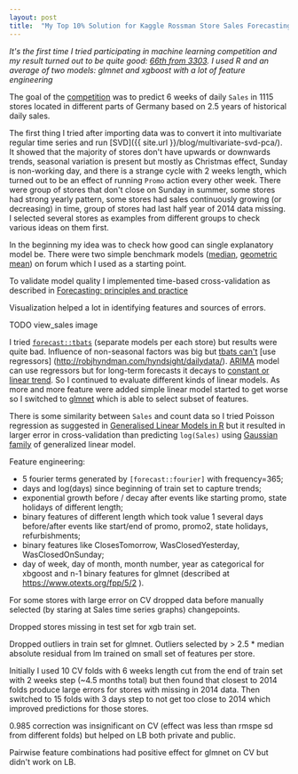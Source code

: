 ```yaml
---
layout: post
title:  "My Top 10% Solution for Kaggle Rossman Store Sales Forecasting Competition"
---
```


_It's the first time I tried participating in machine learning competition and my result turned out to be quite good: [66th from 3303](https://www.kaggle.com/mabrek/results). I used R and an average of two models: glmnet and xgboost with a lot of feature engineering_

The goal of the [competition](https://www.kaggle.com/c/rossmann-store-sales) was to predict 6 weeks of daily `Sales` in 1115 stores located in different parts of Germany based on 2.5 years of historical daily sales.

The first thing I tried after importing data was to convert it into multivariate regular time series and run [SVD]({{ site.url }}/blog/multivariate-svd-pca/). It showed that the majority of stores don't have upwards or downwards trends, seasonal variation is present but mostly as Christmas effect, Sunday is non-working day, and there is a strange cycle with 2 weeks length, which turned out to be an effect of running `Promo` action every other week. There were group of stores that don't close on Sunday in summer, some stores had strong yearly pattern, some stores had sales continuously growing (or decreasing) in time, group of stores had last half year of 2014 data missing. I selected several stores as examples from different groups to check various ideas on them first.

In the beginning my idea was to check how good can single explanatory model be. There were two simple benchmark models ([median](https://www.kaggle.com/shearerp/rossmann-store-sales/interactive-sales-visualization), [geometric mean](https://www.kaggle.com/shearerp/rossmann-store-sales/store-dayofweek-promo-0-13952)) on forum which I used as a starting point.

To validate model quality I implemented time-based cross-validation as described in [Forecasting: principles and practice](https://www.otexts.org/fpp/2/5)

Visualization helped a lot in identifying features and sources of errors.

TODO view_sales image

I tried [`forecast::tbats`](http://www.inside-r.org/packages/cran/forecast/docs/tbats) (separate models per each store) but results were quite bad. Influence of non-seasonal factors was big but [tbats can't](http://robjhyndman.com/hyndsight/tbats-with-regressors/) [use regressors] (http://robjhyndman.com/hyndsight/dailydata/). [ARIMA](http://www.inside-r.org/packages/cran/forecast/docs/auto.arima) model can use regressors but for long-term forecasts it decays to [constant or linear trend](https://www.otexts.org/fpp/8/5). So I continued to evaluate different kinds of linear models. As more and more feature were added simple linear model started to get worse so I switched to [glmnet](http://www.inside-r.org/packages/cran/glmnet/docs/glmnet) which is able to select subset of features.

There is some similarity between `Sales` and count data so I tried Poisson regression as suggested in [Generalised Linear Models in R](http://www.magesblog.com/2015/08/generalised-linear-models-in-r.html) but it resulted in larger error in cross-validation than predicting `log(Sales)` using [Gaussian family](https://cran.r-project.org/web/packages/glmnet/vignettes/glmnet_beta.html#lin) of generalized linear model.

Feature engineering:
 - 5 fourier terms generated by `[forecast::fourier]` with frequency=365;
 - days and log(days) since beginning of train set to capture trends;
 - exponential growth before / decay after events like starting promo, state holidays of different length;
 - binary features of different length which took value 1 several days before/after events like start/end of promo, promo2, state holidays, refurbishments;
 - binary features like ClosesTomorrow, WasClosedYesterday, WasClosedOnSunday;
 - day of week, day of month, month number, year as categorical for xbgoost and n-1 binary features for glmnet (described at https://www.otexts.org/fpp/5/2 ).

For some stores with large error on CV dropped data before manually selected (by staring at Sales time series graphs) changepoints.

Dropped stores missing in test set for xgb train set.

Dropped outliers in train set for glmnet. Outliers selected by > 2.5 * median absolute residual from lm trained on small set of features per store.

Initially I used 10 CV folds with 6 weeks length cut from the end of train set with 2 weeks step (~4.5 months total) but then found that closest to 2014 folds produce large errors for stores with missing in 2014 data. Then switched to 15 folds with 3 days step to not get too close to 2014 which improved predictions for those stores.

0.985 correction was insignificant on CV (effect was less than rmspe sd from different folds) but helped on LB both private and public.

Pairwise feature combinations had positive effect for glmnet on CV but didn't work on LB.
